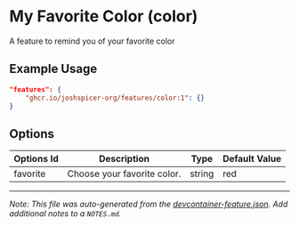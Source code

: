 
# My Favorite Color (color)

A feature to remind you of your favorite color

## Example Usage

```json
"features": {
    "ghcr.io/joshspicer-org/features/color:1": {}
}
```

## Options

| Options Id | Description | Type | Default Value |
|-----|-----|-----|-----|
| favorite | Choose your favorite color. | string | red |



---

_Note: This file was auto-generated from the [devcontainer-feature.json](https://github.com/joshspicer-org/features/blob/main/src/color/devcontainer-feature.json).  Add additional notes to a `NOTES.md`._
